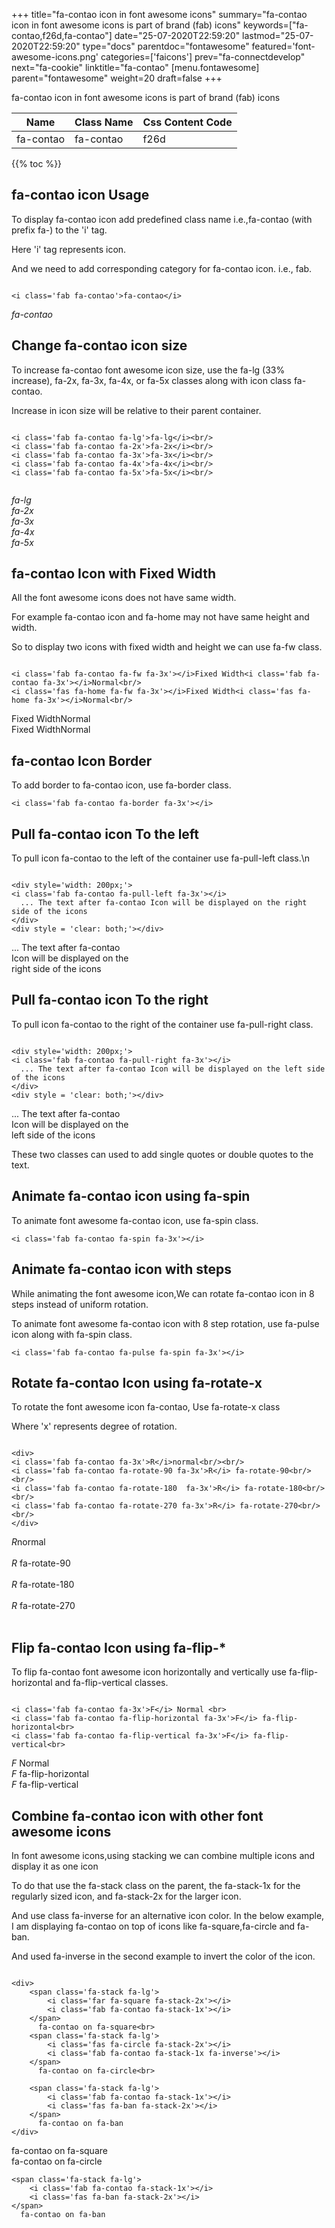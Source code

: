 +++
title="fa-contao icon in font awesome icons"
summary="fa-contao icon in font awesome icons is part of brand (fab) icons"
keywords=["fa-contao,f26d,fa-contao"]
date="25-07-2020T22:59:20"
lastmod="25-07-2020T22:59:20"
type="docs"
parentdoc="fontawesome"
featured='font-awesome-icons.png'
categories=['faicons']
prev="fa-connectdevelop"
next="fa-cookie"
linktitle="fa-contao"
[menu.fontawesome]
parent="fontawesome"
weight=20
draft=false
+++


fa-contao icon in font awesome icons is part of brand (fab) icons

<div class='table-responsive'><table class='table'><thead><tr><th>Name</th><th>Class Name</th><th>Css Content Code</th></tr></thead><tbody><tr><td>fa-contao</td><td>fa-contao</td><td>f26d</td></tr></tbody></table></div>


{{% toc %}}


## fa-contao icon Usage

To display fa-contao icon add predefined class name i.e.,fa-contao (with prefix fa-) to the 'i' tag.

Here 'i' tag represents icon.

And we need to add corresponding category for fa-contao icon. i.e., fab.


```

<i class='fab fa-contao'>fa-contao</i>
```

<i class='fab fa-contao'>fa-contao</i>




## Change fa-contao icon size
To increase fa-contao font awesome icon size, use the fa-lg (33% increase), fa-2x, fa-3x, fa-4x, or fa-5x classes along with icon class fa-contao.

Increase in icon size will be relative to their parent container. 

```

<i class='fab fa-contao fa-lg'>fa-lg</i><br/>
<i class='fab fa-contao fa-2x'>fa-2x</i><br/>
<i class='fab fa-contao fa-3x'>fa-3x</i><br/>
<i class='fab fa-contao fa-4x'>fa-4x</i><br/>
<i class='fab fa-contao fa-5x'>fa-5x</i><br/>
            
```

<i class='fab fa-contao fa-lg'>fa-lg</i><br/>
<i class='fab fa-contao fa-2x'>fa-2x</i><br/>
<i class='fab fa-contao fa-3x'>fa-3x</i><br/>
<i class='fab fa-contao fa-4x'>fa-4x</i><br/>
<i class='fab fa-contao fa-5x'>fa-5x</i><br/>
            



## fa-contao Icon with Fixed Width 

All the font awesome icons does not have same width.

For example fa-contao icon and fa-home may not have same height and width.

So to display two icons with fixed width and height we can use fa-fw class.


```

<i class='fab fa-contao fa-fw fa-3x'></i>Fixed Width<i class='fab fa-contao fa-3x'></i>Normal<br/>
<i class='fas fa-home fa-fw fa-3x'></i>Fixed Width<i class='fas fa-home fa-3x'></i>Normal<br/>
```

<i class='fab fa-contao fa-fw fa-3x'></i>Fixed Width<i class='fab fa-contao fa-3x'></i>Normal<br/>
<i class='fas fa-home fa-fw fa-3x'></i>Fixed Width<i class='fas fa-home fa-3x'></i>Normal<br/>



## fa-contao Icon Border 

To add border to fa-contao icon, use fa-border class.


```
<i class='fab fa-contao fa-border fa-3x'></i>

```
<i class='fab fa-contao fa-border fa-3x'></i>





## Pull fa-contao icon To the left

To pull icon fa-contao to the left of the container use fa-pull-left class.\n

```

<div style='width: 200px;'>
<i class='fab fa-contao fa-pull-left fa-3x'></i>
  ... The text after fa-contao Icon will be displayed on the right side of the icons
</div>
<div style = 'clear: both;'></div>
```

<div style='width: 200px;'>
<i class='fab fa-contao fa-pull-left fa-3x'></i>
  ... The text after fa-contao Icon will be displayed on the right side of the icons
</div>
<div style = 'clear: both;'></div>




## Pull fa-contao icon To the right
To pull icon fa-contao to the right of the container use fa-pull-right class.

```

<div style='width: 200px;'>
<i class='fab fa-contao fa-pull-right fa-3x'></i>
  ... The text after fa-contao Icon will be displayed on the left side of the icons
</div>
<div style = 'clear: both;'></div>
```

<div style='width: 200px;'>
<i class='fab fa-contao fa-pull-right fa-3x'></i>
  ... The text after fa-contao Icon will be displayed on the left side of the icons
</div>
<div style = 'clear: both;'></div>

These two classes can used to add single quotes or double quotes to the text.


## Animate fa-contao icon using fa-spin
To animate font awesome fa-contao icon, use fa-spin class.

```
<i class='fab fa-contao fa-spin fa-3x'></i>
```
<i class='fab fa-contao fa-spin fa-3x'></i>




## Animate fa-contao icon with steps
While animating the font awesome icon,We can rotate fa-contao icon in 8 steps instead of uniform rotation.

To animate font awesome fa-contao icon with 8 step rotation, use fa-pulse icon along with fa-spin class.


```
<i class='fab fa-contao fa-pulse fa-spin fa-3x'></i>

```
<i class='fab fa-contao fa-pulse fa-spin fa-3x'></i>





## Rotate fa-contao Icon using fa-rotate-x
To rotate the font awesome icon fa-contao, Use fa-rotate-x class

Where 'x' represents degree of rotation.


```

<div>
<i class='fab fa-contao fa-3x'>R</i>normal<br/><br/>
<i class='fab fa-contao fa-rotate-90 fa-3x'>R</i> fa-rotate-90<br/><br/> 
<i class='fab fa-contao fa-rotate-180  fa-3x'>R</i> fa-rotate-180<br/><br/> 
<i class='fab fa-contao fa-rotate-270 fa-3x'>R</i> fa-rotate-270<br/><br/>
</div>
```

<div>
<i class='fab fa-contao fa-3x'>R</i>normal<br/><br/>
<i class='fab fa-contao fa-rotate-90 fa-3x'>R</i> fa-rotate-90<br/><br/> 
<i class='fab fa-contao fa-rotate-180  fa-3x'>R</i> fa-rotate-180<br/><br/> 
<i class='fab fa-contao fa-rotate-270 fa-3x'>R</i> fa-rotate-270<br/><br/>
</div>




## Flip fa-contao Icon using fa-flip-*
To flip fa-contao font awesome icon horizontally and vertically use fa-flip-horizontal and fa-flip-vertical classes. 

```

<i class='fab fa-contao fa-3x'>F</i> Normal <br>
<i class='fab fa-contao fa-flip-horizontal fa-3x'>F</i> fa-flip-horizontal<br>
<i class='fab fa-contao fa-flip-vertical fa-3x'>F</i> fa-flip-vertical<br>
```

<i class='fab fa-contao fa-3x'>F</i> Normal <br>
<i class='fab fa-contao fa-flip-horizontal fa-3x'>F</i> fa-flip-horizontal<br>
<i class='fab fa-contao fa-flip-vertical fa-3x'>F</i> fa-flip-vertical<br>




## Combine fa-contao icon with other font awesome icons
In font awesome icons,using stacking we can combine multiple icons and display it as one icon 

To do that use the fa-stack class on the parent, the fa-stack-1x for the regularly sized icon, and fa-stack-2x for the larger icon.

And use class fa-inverse for an alternative icon color. 
In the below example, I am displaying fa-contao on top of icons like fa-square,fa-circle and fa-ban.

And used fa-inverse in the second example to invert the color of the icon.

```

<div>
    <span class='fa-stack fa-lg'>
        <i class='far fa-square fa-stack-2x'></i>
        <i class='fab fa-contao fa-stack-1x'></i>
    </span>
      fa-contao on fa-square<br>
    <span class='fa-stack fa-lg'>
        <i class='fas fa-circle fa-stack-2x'></i>
        <i class='fab fa-contao fa-stack-1x fa-inverse'></i>
    </span>
      fa-contao on fa-circle<br>

    <span class='fa-stack fa-lg'>
        <i class='fab fa-contao fa-stack-1x'></i>
        <i class='fas fa-ban fa-stack-2x'></i>
    </span>
      fa-contao on fa-ban
</div>
```

<div>
    <span class='fa-stack fa-lg'>
        <i class='far fa-square fa-stack-2x'></i>
        <i class='fab fa-contao fa-stack-1x'></i>
    </span>
      fa-contao on fa-square<br>
    <span class='fa-stack fa-lg'>
        <i class='fas fa-circle fa-stack-2x'></i>
        <i class='fab fa-contao fa-stack-1x fa-inverse'></i>
    </span>
      fa-contao on fa-circle<br>

    <span class='fa-stack fa-lg'>
        <i class='fab fa-contao fa-stack-1x'></i>
        <i class='fas fa-ban fa-stack-2x'></i>
    </span>
      fa-contao on fa-ban
</div>






